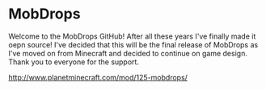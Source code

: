 # MobDrops
Welcome to the MobDrops GitHub! After all these years I've finally made it oepn source! I've decided that this will be the final release of MobDrops as I've moved on from Minecraft and decided to continue on game design. Thank you to everyone for the support.

http://www.planetminecraft.com/mod/125-mobdrops/
